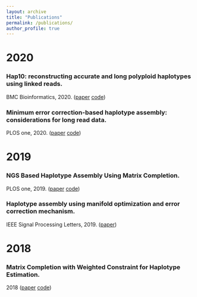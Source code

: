 ```yaml
---
layout: archive
title: "Publications"
permalink: /publications/
author_profile: true
---
```


# 2020


### Hap10: reconstructing accurate and long polyploid haplotypes using linked reads.
BMC Bioinformatics, 2020. ([paper](https://www.biorxiv.org/content/10.1101/2020.01.08.899013v1.abstract) [code](https://github.com/smajidian/Hap10))


### Minimum error correction-based haplotype assembly: considerations for long read data.
PLOS one, 2020. ([paper](https://arxiv.org/abs/1803.05019v2) [code](https://github.com/smajidian/MEC))


#  2019

### NGS Based Haplotype Assembly Using Matrix Completion.
PLOS one, 2019. ([paper](https://journals.plos.org/plosone/article?id=10.1371/journal.pone.0214455) [code](https://github.com/smajidian/HapMC))

### Haplotype assembly using manifold optimization and error correction mechanism.
IEEE Signal Processing Letters, 2019. ([paper](https://ieeexplore.ieee.org/document/8686170))




# 2018

### Matrix Completion with Weighted Constraint for Haplotype Estimation.
2018 ([paper](https://arxiv.org/abs/1809.06117) [code](https://github.com/smajidian/WeightedMC))
